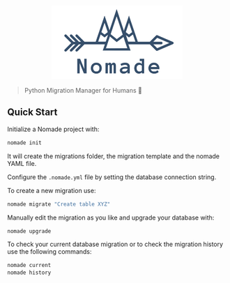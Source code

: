 <p align="center">
  <img src="https://github.com/kelvins/nomade/blob/master/docs/logo.png" alt="Nomade Logo" title="Nomade Logo" />
</p>

> Python Migration Manager for Humans :camel:

## Quick Start

Initialize a Nomade project with:

```bash
nomade init
```

It will create the migrations folder, the migration template and the nomade YAML file.

Configure the `.nomade.yml` file by setting the database connection string.

To create a new migration use:

```bash
nomade migrate "Create table XYZ"
```

Manually edit the migration as you like and upgrade your database with:

```bash
nomade upgrade
```

To check your current database migration or to check the migration history use the following commands:

```bash
nomade current
nomade history
```

